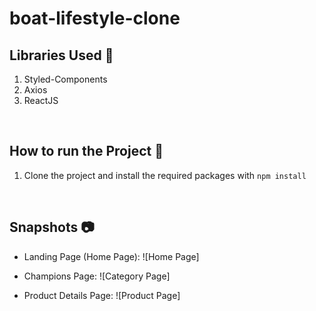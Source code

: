 # boat-lifestyle-clone

## Libraries Used 🌟

1. Styled-Components
2. Axios
3. ReactJS

<br>

## How to run the Project 🤖

1. Clone the project and install the required packages with `npm install`

<br>

## Snapshots 📷

- Landing Page (Home Page):
  ![Home Page]

- Champions Page:
  ![Category Page]

- Product Details Page:
  ![Product Page]

<br>
